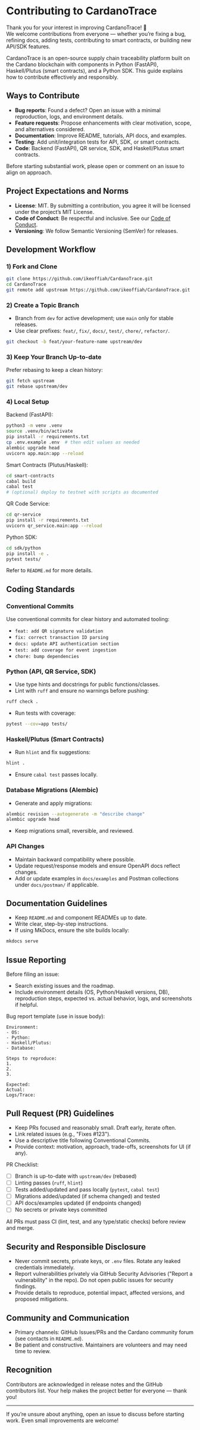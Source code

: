# Contributing to CardanoTrace

Thank you for your interest in improving CardanoTrace! 🎉  
We welcome contributions from everyone — whether you’re fixing a bug, refining docs, adding tests, contributing to smart contracts, or building new API/SDK features.

CardanoTrace is an open-source supply chain traceability platform built on the Cardano blockchain with components in Python (FastAPI), Haskell/Plutus (smart contracts), and a Python SDK. This guide explains how to contribute effectively and responsibly.

## Ways to Contribute
- **Bug reports**: Found a defect? Open an issue with a minimal reproduction, logs, and environment details.
- **Feature requests**: Propose enhancements with clear motivation, scope, and alternatives considered.
- **Documentation**: Improve README, tutorials, API docs, and examples.
- **Testing**: Add unit/integration tests for API, SDK, or smart contracts.
- **Code**: Backend (FastAPI), QR service, SDK, and Haskell/Plutus smart contracts.

Before starting substantial work, please open or comment on an issue to align on approach.

## Project Expectations and Norms
- **License**: MIT. By submitting a contribution, you agree it will be licensed under the project’s MIT License.
- **Code of Conduct**: Be respectful and inclusive. See our [Code of Conduct](CODE_OF_CONDUCT.md).
- **Versioning**: We follow Semantic Versioning (SemVer) for releases.

## Development Workflow

### 1) Fork and Clone
```bash
git clone https://github.com/ikeoffiah/CardanoTrace.git
cd CardanoTrace
git remote add upstream https://github.com/ikeoffiah/CardanoTrace.git
```

### 2) Create a Topic Branch
- Branch from `dev` for active development; use `main` only for stable releases.
- Use clear prefixes: `feat/`, `fix/`, `docs/`, `test/`, `chore/`, `refactor/`.
```bash
git checkout -b feat/your-feature-name upstream/dev
```

### 3) Keep Your Branch Up-to-date
Prefer rebasing to keep a clean history:
```bash
git fetch upstream
git rebase upstream/dev
```

### 4) Local Setup

Backend (FastAPI):
```bash
python3 -m venv .venv
source .venv/bin/activate
pip install -r requirements.txt
cp .env.example .env  # then edit values as needed
alembic upgrade head
uvicorn app.main:app --reload
```

Smart Contracts (Plutus/Haskell):
```bash
cd smart-contracts
cabal build
cabal test
# (optional) deploy to testnet with scripts as documented
```

QR Code Service:
```bash
cd qr-service
pip install -r requirements.txt
uvicorn qr_service.main:app --reload
```

Python SDK:
```bash
cd sdk/python
pip install -e .
pytest tests/
```

Refer to `README.md` for more details.

## Coding Standards

### Conventional Commits
Use conventional commits for clear history and automated tooling:
- `feat: add QR signature validation`
- `fix: correct transaction ID parsing`
- `docs: update API authentication section`
- `test: add coverage for event ingestion`
- `chore: bump dependencies`

### Python (API, QR Service, SDK)
- Use type hints and docstrings for public functions/classes.
- Lint with `ruff` and ensure no warnings before pushing:
```bash
ruff check .
```
- Run tests with coverage:
```bash
pytest --cov=app tests/
```

### Haskell/Plutus (Smart Contracts)
- Run `hlint` and fix suggestions:
```bash
hlint .
```
- Ensure `cabal test` passes locally.

### Database Migrations (Alembic)
- Generate and apply migrations:
```bash
alembic revision --autogenerate -m "describe change"
alembic upgrade head
```
- Keep migrations small, reversible, and reviewed.

### API Changes
- Maintain backward compatibility where possible.
- Update request/response models and ensure OpenAPI docs reflect changes.
- Add or update examples in `docs/examples` and Postman collections under `docs/postman/` if applicable.

## Documentation Guidelines
- Keep `README.md` and component READMEs up to date.
- Write clear, step-by-step instructions.
- If using MkDocs, ensure the site builds locally:
```bash
mkdocs serve
```

## Issue Reporting
Before filing an issue:
- Search existing issues and the roadmap.
- Include environment details (OS, Python/Haskell versions, DB), reproduction steps, expected vs. actual behavior, logs, and screenshots if helpful.

Bug report template (use in issue body):
```
Environment:
- OS:
- Python:
- Haskell/Plutus:
- Database:

Steps to reproduce:
1.
2.
3.

Expected:
Actual:
Logs/Trace:
```

## Pull Request (PR) Guidelines
- Keep PRs focused and reasonably small. Draft early, iterate often.
- Link related issues (e.g., "Fixes #123").
- Use a descriptive title following Conventional Commits.
- Provide context: motivation, approach, trade-offs, screenshots for UI (if any).

PR Checklist:
- [ ] Branch is up-to-date with `upstream/dev` (rebased)
- [ ] Linting passes (`ruff`, `hlint`)
- [ ] Tests added/updated and pass locally (`pytest`, `cabal test`)
- [ ] Migrations added/updated (if schema changed) and tested
- [ ] API docs/examples updated (if endpoints changed)
- [ ] No secrets or private keys committed

All PRs must pass CI (lint, test, and any type/static checks) before review and merge.

## Security and Responsible Disclosure
- Never commit secrets, private keys, or `.env` files. Rotate any leaked credentials immediately.
- Report vulnerabilities privately via GitHub Security Advisories ("Report a vulnerability" in the repo). Do not open public issues for security findings.
- Provide details to reproduce, potential impact, affected versions, and proposed mitigations.

## Community and Communication
- Primary channels: GitHub Issues/PRs and the Cardano community forum (see contacts in `README.md`).
- Be patient and constructive. Maintainers are volunteers and may need time to review.

## Recognition
Contributors are acknowledged in release notes and the GitHub contributors list. Your help makes the project better for everyone — thank you!

---
If you’re unsure about anything, open an issue to discuss before starting work. Even small improvements are welcome!

